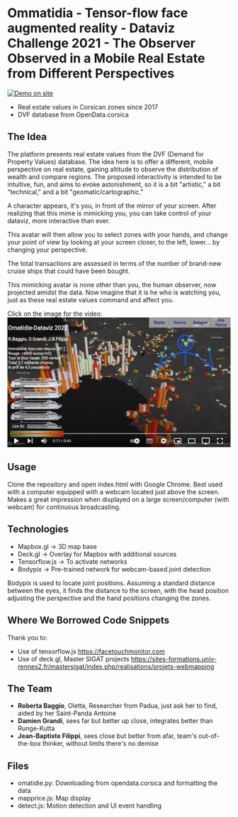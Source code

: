 # Ommatidia - Tensor-flow face augmented reality - Dataviz Challenge 2021 - The Observer Observed in a Mobile Real Estate from Different Perspectives

[![Demo on site](filippi.github.io/ommatidie/)](https://filippi.github.io/ommatidie/)

- Real estate values in Corsican zones since 2017
- DVF database from OpenData.corsica

## The Idea
The platform presents real estate values from the DVF (Demand for Property Values) database. The idea here is to offer a different, mobile perspective on real estate, gaining altitude to observe the distribution of wealth and compare regions. 
The proposed interactivity is intended to be intuitive, fun, and aims to evoke astonishment, so it is a bit "artistic," a bit "technical," and a bit "geomatic/cartographic."

A character appears, it's you, in front of the mirror of your screen. After realizing that this mime is mimicking you, you can take control of your dataviz, more interactive than ever.

This avatar will then allow you to select zones with your hands, and change your point of view by looking at your screen closer, to the left, lower... by changing your perspective.

The total transactions are assessed in terms of the number of brand-new cruise ships that could have been bought.

This mimicking avatar is none other than you, the human observer, now projected amidst the data. Now imagine that it is he who is watching you, just as these real estate values command and affect you.

Click on the image for the video:
[![Watch the video](videomin.jpg)](https://youtu.be/qLZNRctZzt0)

## Usage
Clone the repository and open index.html with Google Chrome. Best used with a computer equipped with a webcam located just above the screen. Makes a great impression when displayed on a large screen/computer (with webcam) for continuous broadcasting.

## Technologies
- Mapbox.gl -> 3D map base
- Deck.gl -> Overlay for Mapbox with additional sources
- Tensorflow.js -> To activate networks
- Bodypix -> Pre-trained network for webcam-based joint detection

Bodypix is used to locate joint positions. Assuming a standard distance between the eyes, it finds the distance to the screen, with the head position adjusting the perspective and the hand positions changing the zones.

## Where We Borrowed Code Snippets
Thank you to:
- Use of tensorflow.js https://facetouchmonitor.com
- Use of deck.gl, Master SIGAT projects https://sites-formations.univ-rennes2.fr/mastersigat/index.php/realisations/projets-webmapping
 
## The Team
- **Roberta Baggio**, Oletta, Researcher from Padua, just ask her to find, aided by her Saint-Panda Antoine
- **Damien Grandi**, sees far but better up close, integrates better than Runge-Kutta
- **Jean-Baptiste Filippi**, sees close but better from afar, team's out-of-the-box thinker, without limits there's no demise

## Files
- omatidie.py: Downloading from opendata.corsica and formatting the data
- mapprice.js: Map display
- detect.js: Motion detection and UI event handling
